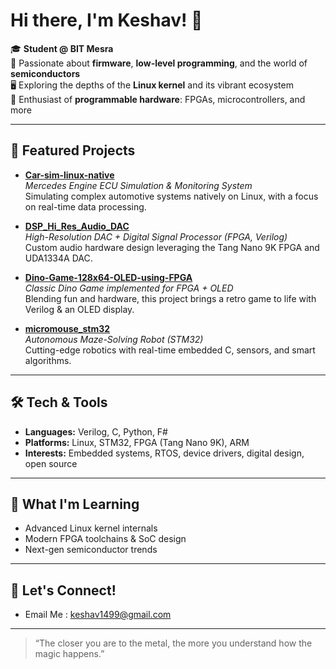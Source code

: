 # Hi there, I'm Keshav! 👋

🎓 **Student @ BIT Mesra**  
🔬 Passionate about **firmware**, **low-level programming**, and the world of **semiconductors**  
🖥️ Exploring the depths of the **Linux kernel** and its vibrant ecosystem  
🔩 Enthusiast of **programmable hardware**: FPGAs, microcontrollers, and more

---

## 🚀 Featured Projects

- [**Car-sim-linux-native**](https://github.com/keshav1499/Car-sim-linux-native)  
  *Mercedes Engine ECU Simulation & Monitoring System*  
  Simulating complex automotive systems natively on Linux, with a focus on real-time data processing.

- [**DSP_Hi_Res_Audio_DAC**](https://github.com/keshav1499/DSP_Hi_Res_Audio_DAC)  
  *High-Resolution DAC + Digital Signal Processor (FPGA, Verilog)*  
  Custom audio hardware design leveraging the Tang Nano 9K FPGA and UDA1334A DAC.

- [**Dino-Game-128x64-OLED-using-FPGA**](https://github.com/keshav1499/Dino-Game-128x64-OLED-using-FPGA)  
  *Classic Dino Game implemented for FPGA + OLED*  
  Blending fun and hardware, this project brings a retro game to life with Verilog & an OLED display.

- [**micromouse_stm32**](https://github.com/keshav1499/micromouse_stm32)  
  *Autonomous Maze-Solving Robot (STM32)*  
  Cutting-edge robotics with real-time embedded C, sensors, and smart algorithms.

---

## 🛠️ Tech & Tools

- **Languages:** Verilog, C, Python, F#
- **Platforms:** Linux, STM32, FPGA (Tang Nano 9K), ARM
- **Interests:** Embedded systems, RTOS, device drivers, digital design, open source

---

## 🌱 What I'm Learning

- Advanced Linux kernel internals
- Modern FPGA toolchains & SoC design
- Next-gen semiconductor trends

---

## 💬 Let's Connect!

- Email Me
  : keshav1499@gmail.com

---

> “The closer you are to the metal, the more you understand how the magic happens.”
